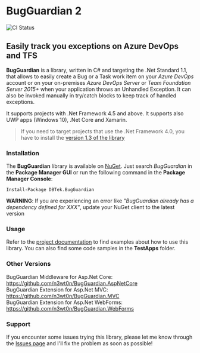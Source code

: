 # BugGuardian 2
![CI Status](https://dbtek.visualstudio.com/_apis/public/build/definitions/31dcc845-6a11-47d7-90a5-1c340cebf0f1/37/badge)

Easily track you exceptions on Azure DevOps and TFS
------------------------------------------
**BugGuardian** is a library, written in C# and targeting the .Net Standard 1.1, that allows to easily create a Bug or a Task work item on your *Azure DevOps* account or on your on-premises *Azure DevOps Server* or *Team Foundation Server 2015+* when your application throws an Unhandled Exception.
It can also be invoked manually in try/catch blocks to keep track of handled exceptions.

It supports projects with .Net Framework 4.5 and above. It supports also UWP apps (Windows 10), .Net Core and Xamarin.
  
>If you need to target projects that use the .Net Framework 4.0, you have to install the [version 1.3 of the library](https://github.com/n3wt0n/BugGuardian/releases/tag/v1.3.0)

### Installation ###

The **BugGuardian** library is available on [NuGet](https://www.nuget.org/packages/DBTek.BugGuardian).
Just search *BugGuardian* in the **Package Manager GUI** or run the following command in the **Package Manager Console**:
```
Install-Package DBTek.BugGuardian
```

**WARNING**: If you are experiencing an error like *"BugGuardian already has a dependency defined for XXX"*, update your NuGet client to the latest version

    
### Usage ###

Refer to the [project documentation](https://github.com/n3wt0n/BugGuardian/wiki/Home) to find examples about how to use this library. You can also find some code samples in the **TestApps** folder.

### Other Versions ###

BugGuardian Middleware for Asp.Net Core: https://github.com/n3wt0n/BugGuardian.AspNetCore   
BugGuardian Extension for Asp.Net MVC: https://github.com/n3wt0n/BugGuardian.MVC    
BugGuardian Extension for Asp.Net WebForms: https://github.com/n3wt0n/BugGuardian.WebForms   

### Support ###

If you encounter some issues trying this library, please let me know through the [Issues page](https://github.com/n3wt0n/BugGuardian/issues) and I'll fix the problem as soon as possible!
